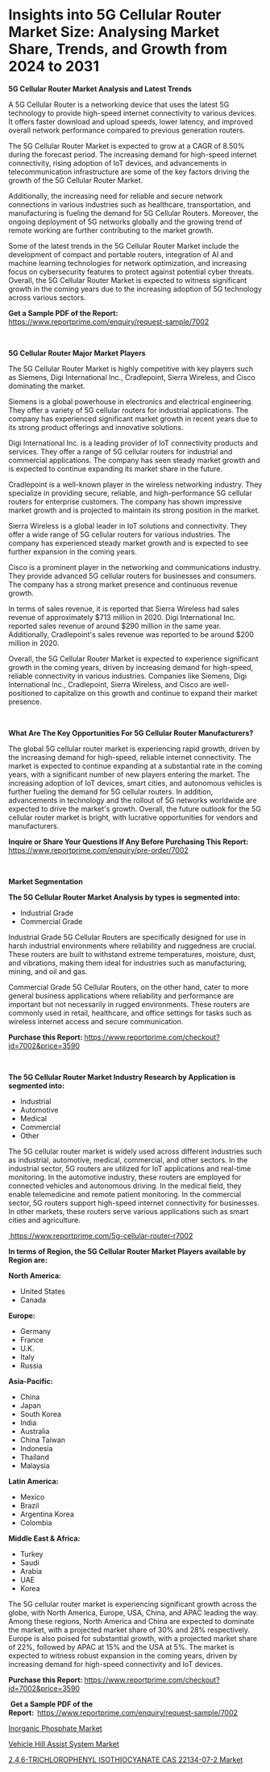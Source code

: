 <p><h1>Insights into 5G Cellular Router Market Size: Analysing Market Share, Trends, and Growth from 2024 to 2031</h1></p><p><strong>5G Cellular Router Market Analysis and Latest Trends</strong></p>
<p><p>A 5G Cellular Router is a networking device that uses the latest 5G technology to provide high-speed internet connectivity to various devices. It offers faster download and upload speeds, lower latency, and improved overall network performance compared to previous generation routers.</p><p>The 5G Cellular Router Market is expected to grow at a CAGR of 8.50% during the forecast period. The increasing demand for high-speed internet connectivity, rising adoption of IoT devices, and advancements in telecommunication infrastructure are some of the key factors driving the growth of the 5G Cellular Router Market.</p><p>Additionally, the increasing need for reliable and secure network connections in various industries such as healthcare, transportation, and manufacturing is fueling the demand for 5G Cellular Routers. Moreover, the ongoing deployment of 5G networks globally and the growing trend of remote working are further contributing to the market growth.</p><p>Some of the latest trends in the 5G Cellular Router Market include the development of compact and portable routers, integration of AI and machine learning technologies for network optimization, and increasing focus on cybersecurity features to protect against potential cyber threats. Overall, the 5G Cellular Router Market is expected to witness significant growth in the coming years due to the increasing adoption of 5G technology across various sectors.</p></p>
<p><strong>Get a Sample PDF of the Report:&nbsp;</strong> <a href="https://www.reportprime.com/enquiry/request-sample/7002">https://www.reportprime.com/enquiry/request-sample/7002</a></p>
<p>&nbsp;</p>
<p><strong>5G Cellular Router Major Market Players</strong></p>
<p><p>The 5G Cellular Router Market is highly competitive with key players such as Siemens, Digi International Inc., Cradlepoint, Sierra Wireless, and Cisco dominating the market. </p><p>Siemens is a global powerhouse in electronics and electrical engineering. They offer a variety of 5G cellular routers for industrial applications. The company has experienced significant market growth in recent years due to its strong product offerings and innovative solutions.</p><p>Digi International Inc. is a leading provider of IoT connectivity products and services. They offer a range of 5G cellular routers for industrial and commercial applications. The company has seen steady market growth and is expected to continue expanding its market share in the future.</p><p>Cradlepoint is a well-known player in the wireless networking industry. They specialize in providing secure, reliable, and high-performance 5G cellular routers for enterprise customers. The company has shown impressive market growth and is projected to maintain its strong position in the market.</p><p>Sierra Wireless is a global leader in IoT solutions and connectivity. They offer a wide range of 5G cellular routers for various industries. The company has experienced steady market growth and is expected to see further expansion in the coming years.</p><p>Cisco is a prominent player in the networking and communications industry. They provide advanced 5G cellular routers for businesses and consumers. The company has a strong market presence and continuous revenue growth.</p><p>In terms of sales revenue, it is reported that Sierra Wireless had sales revenue of approximately $713 million in 2020. Digi International Inc. reported sales revenue of around $290 million in the same year. Additionally, Cradlepoint's sales revenue was reported to be around $200 million in 2020. </p><p>Overall, the 5G Cellular Router Market is expected to experience significant growth in the coming years, driven by increasing demand for high-speed, reliable connectivity in various industries. Companies like Siemens, Digi International Inc., Cradlepoint, Sierra Wireless, and Cisco are well-positioned to capitalize on this growth and continue to expand their market presence.</p></p>
<p>&nbsp;</p>
<p><strong>What Are The Key Opportunities For 5G Cellular Router Manufacturers?</strong></p>
<p><p>The global 5G cellular router market is experiencing rapid growth, driven by the increasing demand for high-speed, reliable internet connectivity. The market is expected to continue expanding at a substantial rate in the coming years, with a significant number of new players entering the market. The increasing adoption of IoT devices, smart cities, and autonomous vehicles is further fueling the demand for 5G cellular routers. In addition, advancements in technology and the rollout of 5G networks worldwide are expected to drive the market's growth. Overall, the future outlook for the 5G cellular router market is bright, with lucrative opportunities for vendors and manufacturers.</p></p>
<p><strong>Inquire or Share Your Questions If Any Before Purchasing This Report:</strong> <a href="https://www.reportprime.com/enquiry/pre-order/7002">https://www.reportprime.com/enquiry/pre-order/7002</a></p>
<p>&nbsp;</p>
<p><strong>Market Segmentation</strong></p>
<p><strong>The 5G Cellular Router Market Analysis by types is segmented into:</strong></p>
<p><ul><li>Industrial Grade</li><li>Commercial Grade</li></ul></p>
<p><p>Industrial Grade 5G Cellular Routers are specifically designed for use in harsh industrial environments where reliability and ruggedness are crucial. These routers are built to withstand extreme temperatures, moisture, dust, and vibrations, making them ideal for industries such as manufacturing, mining, and oil and gas. </p><p>Commercial Grade 5G Cellular Routers, on the other hand, cater to more general business applications where reliability and performance are important but not necessarily in rugged environments. These routers are commonly used in retail, healthcare, and office settings for tasks such as wireless internet access and secure communication.</p></p>
<p><strong>Purchase this Report:&nbsp;</strong><a href="https://www.reportprime.com/checkout?id=7002&price=3590">https://www.reportprime.com/checkout?id=7002&price=3590</a></p>
<p>&nbsp;</p>
<p><strong>The 5G Cellular Router Market Industry Research by Application is segmented into:</strong></p>
<p><ul><li>Industrial</li><li>Automotive</li><li>Medical</li><li>Commercial</li><li>Other</li></ul></p>
<p><p>The 5G cellular router market is widely used across different industries such as industrial, automotive, medical, commercial, and other sectors. In the industrial sector, 5G routers are utilized for IoT applications and real-time monitoring. In the automotive industry, these routers are employed for connected vehicles and autonomous driving. In the medical field, they enable telemedicine and remote patient monitoring. In the commercial sector, 5G routers support high-speed internet connectivity for businesses. In other markets, these routers serve various applications such as smart cities and agriculture.</p></p>
<p><a href="https://www.reportprime.com/5g-cellular-router-r7002">&nbsp;https://www.reportprime.com/5g-cellular-router-r7002</a></p>
<p><strong>In terms of Region, the 5G Cellular Router Market Players available by Region are:</strong></p>
<p>
    <p> <strong> North America: </strong>
        <ul>
            <li>United States</li>
            <li>Canada</li>
        </ul>
        </p> 
    <p> <strong> Europe: </strong>
        <ul>
            <li>Germany</li>
            <li>France</li>
            <li>U.K.</li>
            <li>Italy</li>
            <li>Russia</li>
        </ul>
        </p> 
    <p> <strong> Asia-Pacific: </strong>
        <ul>
            <li>China</li>
            <li>Japan</li>
            <li>South Korea</li>
            <li>India</li>
            <li>Australia</li>
            <li>China Taiwan</li>
            <li>Indonesia</li>
            <li>Thailand</li>
            <li>Malaysia</li>
        </ul>
        </p> 
    <p> <strong> Latin America: </strong>
        <ul>
            <li>Mexico</li>
            <li>Brazil</li>
            <li>Argentina Korea</li>
            <li>Colombia</li>
        </ul>
        </p> 
    <p> <strong> Middle East & Africa: </strong>
        <ul>
            <li>Turkey</li>
            <li>Saudi</li>
            <li>Arabia</li>
            <li>UAE</li>
            <li>Korea</li>
        </ul>
    </p>
    </p>
<p><p>The 5G cellular router market is experiencing significant growth across the globe, with North America, Europe, USA, China, and APAC leading the way. Among these regions, North America and China are expected to dominate the market, with a projected market share of 30% and 28% respectively. Europe is also poised for substantial growth, with a projected market share of 22%, followed by APAC at 15% and the USA at 5%. The market is expected to witness robust expansion in the coming years, driven by increasing demand for high-speed connectivity and IoT devices.</p></p>
<p><strong>Purchase this Report: </strong><a href="https://www.reportprime.com/checkout?id=7002&price=3590">https://www.reportprime.com/checkout?id=7002&price=3590</a></p>
<p>&nbsp;<strong>Get a Sample PDF of the Report:&nbsp;&nbsp;</strong><a href="https://www.reportprime.com/enquiry/request-sample/7002">https://www.reportprime.com/enquiry/request-sample/7002</a></p>
<p><strong></strong></p>
<p><p><a href="https://view.publitas.com/reportprime-1/inorganic-phosphate-market-research-report-its-history-and-forecast-2024-to-2031/">Inorganic Phosphate Market</a></p><p><a href="https://view.publitas.com/reportprime-1/vehicle-hill-assist-system-market-exploring-market-share-market-trends-and-future-growth/">Vehicle Hill Assist System Market</a></p><p><a href="https://view.publitas.com/reportprime-1/24-6-trichlorophenyl-isothiocyanate-cas-22134-07-2-market-trends-forecast-and-competitive-analysis-to-2031/">2,4,6-TRICHLOROPHENYL ISOTHIOCYANATE CAS 22134-07-2 Market</a></p></p>